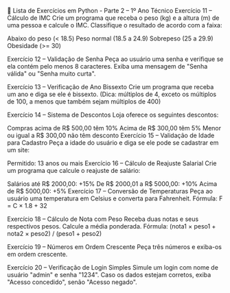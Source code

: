 🐍 Lista de Exercícios em Python - Parte 2 – 1º Ano Técnico
Exercício 11 – Cálculo de IMC
Crie um programa que receba o peso (kg) e a altura (m) de uma pessoa e calcule o IMC.
Classifique o resultado de acordo com a faixa:

Abaixo do peso (< 18.5)
Peso normal (18.5 a 24.9)
Sobrepeso (25 a 29.9)
Obesidade (>= 30)

Exercício 12 – Validação de Senha
Peça ao usuário uma senha e verifique se ela contém pelo menos 8 caracteres.
Exiba uma mensagem de "Senha válida" ou "Senha muito curta".

Exercício 13 – Verificação de Ano Bissexto
Crie um programa que receba um ano e diga se ele é bissexto.
(Dica: múltiplos de 4, exceto os múltiplos de 100, a menos que também sejam múltiplos de 400)

Exercício 14 – Sistema de Descontos
Loja oferece os seguintes descontos:

Compras acima de R$ 500,00 têm 10%
Acima de R$ 300,00 têm 5%
Menor ou igual a R$ 300,00 não têm desconto
Exercício 15 – Validação de Idade para Cadastro
Peça a idade do usuário e diga se ele pode se cadastrar em um site:

Permitido: 13 anos ou mais
Exercício 16 – Cálculo de Reajuste Salarial
Crie um programa que calcule o reajuste de salário:

Salários até R$ 2000,00: +15%
De R$ 2000,01 a R$ 5000,00: +10%
Acima de R$ 5000,00: +5%
Exercício 17 – Conversão de Temperaturas
Peça ao usuário uma temperatura em Celsius e converta para Fahrenheit.
Fórmula: F = C × 1.8 + 32

Exercício 18 – Cálculo de Nota com Peso
Receba duas notas e seus respectivos pesos. Calcule a média ponderada.
Fórmula: (nota1 × peso1 + nota2 × peso2) / (peso1 + peso2)

Exercício 19 – Números em Ordem Crescente
Peça três números e exiba-os em ordem crescente.

Exercício 20 – Verificação de Login Simples
Simule um login com nome de usuário "admin" e senha "1234".
Caso os dados estejam corretos, exiba "Acesso concedido", senão "Acesso negado".